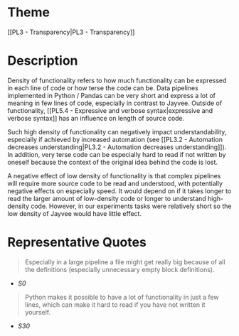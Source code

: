 # Theme

[[PL3 - Transparency|PL3 - Transparency]]
# Description

Density of functionality refers to how much functionality can be expressed in each line of code or how terse the code can be. Data pipelines implemented in Python / Pandas can be very short and express a lot of meaning in few lines of code, especially in contrast to Jayvee. Outside of functionality, [[PL5.4 - Expressive and verbose syntax|expressive and verbose syntax]] has an influence on length of source code.

Such high density of functionality can negatively impact understandability, especially if achieved by increased automation (see [[PL3.2 - Automation decreases understanding|PL3.2 - Automation decreases understanding]]). In addition, very terse code can be especially hard to read if not written by oneself because the context of the original idea behind the code is lost.

A negative effect of low density of functionality is that complex pipelines will require more source code to be read and understood, with potentially negative effects on especially speed. It would depend on if it takes longer to read the larger amount of low-density code or longer to understand high-density code. However, in our experiments tasks were relatively short so the low density of Jayvee would have little effect.
# Representative Quotes

> Especially in a large pipeline a file might get really big because of all the definitions (especially unnecessary empty block definitions).
- *S0*

> Python makes it possible to have a lot of functionality in just a few lines, which can make it hard to read if you have not written it yourself.
- *S30*